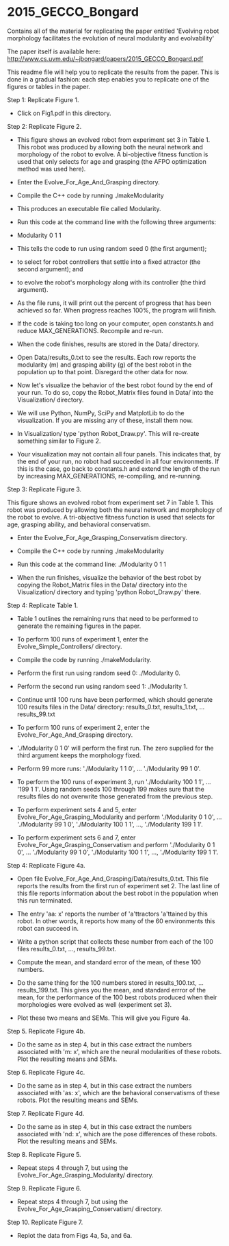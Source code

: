 # 2015_GECCO_Bongard
Contains all of the material for replicating the paper entitled 'Evolving robot morphology
facilitates the evolution of neural modularity and evolvability'

The paper itself is available here: http://www.cs.uvm.edu/~jbongard/papers/2015_GECCO_Bongard.pdf

This readme file will help you to replicate the results from the paper. This is done in a gradual
fashion: each step enables you to replicate one of the figures or tables in the paper.

Step 1: Replicate Figure 1.

- Click on Fig1.pdf in this directory.

Step 2: Replicate Figure 2.

- This figure shows an evolved robot from experiment set 3 in Table 1. This robot was produced
  by allowing both the neural network and morphology of the robot to evolve. A bi-objective
  fitness function is used that only selects for age and grasping (the AFPO optimization
  method was used here).

- Enter the Evolve_For_Age_And_Grasping directory.

- Compile the C++ code by running ./makeModularity

- This produces an executable file called Modularity.

- Run this code at the command line with the following three arguments:

- Modularity 0 1 1

- This tells the code to run using random seed 0 (the first argument);

- to select for robot controllers that settle into a fixed attractor (the second argument); and

- to evolve the robot's morphology along with its controller (the third argument).

- As the file runs, it will print out the percent of progress that has been achieved so far.
  When progress reaches 100%, the program will finish.

- If the code is taking too long on your computer, open constants.h and reduce MAX_GENERATIONS.
  Recompile and re-run.

- When the code finishes, results are stored in the Data/ directory.

- Open Data/results_0.txt to see the results. Each row reports the modularity (m) and grasping
  ability (g) of the best robot in the population up to that point. Disregard the other data
  for now.

- Now let's visualize the behavior of the best robot found by the end of your run. To do so,
  copy the Robot_Matrix files found in Data/ into the Visualization/ directory.

- We will use Python, NumPy, SciPy and MatplotLib to do the visualization. If you are missing any
  of these, install them now.

- In Visualization/ type 'python Robot_Draw.py'. This will re-create something similar to Figure 2.

- Your visualization may not contain all four panels. This indicates that, by the end of your run,
  no robot had succeeded in all four environments. If this is the case, go back to constants.h
  and extend the length of the run by increasing MAX_GENERATIONS, re-compiling, and re-running. 

Step 3: Replicate Figure 3.

This figure shows an evolved robot from experiment set 7 in Table 1. This robot was produced by allowing both the neural network and morphology of the robot to evolve. A tri-objective fitness function is used that selects for age, grasping ability, and behavioral conservatism.

- Enter the Evolve_For_Age_Grasping_Conservatism directory.

- Compile the C++ code by running ./makeModularity

- Run this code at the command line: ./Modularity 0 1 1

- When the run finishes, visualize the behavior of the best robot by copying the Robot_Matrix
  files in the Data/ directory into the Visualization/ directory and typing 'python Robot_Draw.py'
  there.

Step 4: Replicate Table 1.

- Table 1 outlines the remaining runs that need to be performed to generate the remaining
  figures in the paper.

- To perform 100 runs of experiment 1, enter the Evolve_Simple_Controllers/ directory.

- Compile the code by running ./makeModularity.

- Perform the first run using random seed 0: ./Modularity 0.

- Perform the second run using random seed 1: ./Modularity 1.

- Continue until 100 runs have been performed, which should generate 100 results files in the
  Data/ directory: results_0.txt, results_1.txt, ... results_99.txt

- To perform 100 runs of experiment 2, enter the Evolve_For_Age_And_Grasping directory.

- './Modularity 0 1 0' will perform the first run. The zero supplied for the third argument keeps
   the morphology fixed.

- Perform 99 more runs: './Modularity 1 1 0', ... './Modularity 99 1 0'.

- To perform the 100 runs of experiment 3, run './Modularity 100 1 1', ... '199 1 1'. Using
  random seeds 100 through 199 makes sure that the results files do not overwrite those generated
  from the previous step.

- To perform experiment sets 4 and 5, enter Evolve_For_Age_Grasping_Modularity and perform
  './Modularity 0 1 0', ... './Modularity 99 1 0',
  './Modularity 100 1 1', ..., './Modularity 199 1 1'.

- To perform experiment sets 6 and 7, enter Evolve_For_Age_Grasping_Conservatism and perform
  './Modularity 0 1 0', ... './Modularity 99 1 0', 
  './Modularity 100 1 1', ..., './Modularity 199 1 1'.

Step 4: Replicate Figure 4a.

- Open file Evolve_For_Age_And_Grasping/Data/results_0.txt. This file reports the results from
  the first run of experiment set 2. The last line of this file reports information about the
  best robot in the population when this run terminated.

- The entry 'aa: x' reports the number of 'a'ttractors 'a'ttained by this robot. In other words,
  it reports how many of the 60 environments this robot can succeed in.

- Write a python script that collects these number from each of the 100 files results_0.txt,
  ..., results_99.txt.

- Compute the mean, and standard error of the mean, of these 100 numbers.

- Do the same thing for the 100 numbers stored in results_100.txt, ... results_199.txt. This 
  gives you the mean, and standard errror of the mean, for the performance of the 100 best
  robots produced when their morphologies were evolved as well (experiment set 3).

- Plot these two means and SEMs. This will give you Figure 4a.

Step 5. Replicate Figure 4b.

- Do the same as in step 4, but in this case extract the numbers associated with 'm: x',
  which are the neural modularities of these robots. Plot the resulting means and SEMs.

Step 6. Replicate Figure 4c.

- Do the same as in step 4, but in this case extract the numbers associated with 'as: x',
  which are the behavioral conservatisms of these robots. Plot the resulting means and SEMs.

Step 7. Replicate Figure 4d.

- Do the same as in step 4, but in this case extract the numbers associated with 'nd: x',
  which are the pose differences of these robots. Plot the resulting means and SEMs.

Step 8. Replicate Figure 5.

- Repeat steps 4 through 7, but using the Evolve_For_Age_Grasping_Modularity/ directory.

Step 9. Replicate Figure 6.

- Repeat steps 4 through 7, but using the Evolve_For_Age_Grasping_Conservatism/ directory.

Step 10. Replicate Figure 7.

- Replot the data from Figs 4a, 5a, and 6a.

